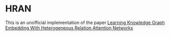 # HRAN
This is an unofficial implementation of the paper [Learning Knowledge Graph Embedding With Heterogeneous Relation Attention Networks](https://ieeexplore.ieee.org/abstract/document/9359364)
